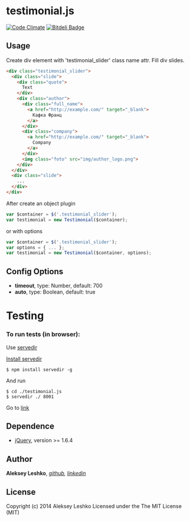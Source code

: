 testimonial.js
==============
[![Code Climate](https://codeclimate.com/github/AlekseyLeshko/testimonial.js.png)](https://codeclimate.com/github/AlekseyLeshko/testimonial.js)
[![Bitdeli Badge](https://d2weczhvl823v0.cloudfront.net/AlekseyLeshko/testimonial.js/trend.png)](https://bitdeli.com/free "Bitdeli Badge")

## Usage

Create div element with 'testimonial_slider' class name attr. Fill div slides.
```html
<div class="testimonial_slider">
  <div class="slide">
    <div class="quote">
      Text
    </div>
    <div class="author">
      <div class="full_name">
        <a href="http://example.com/" target="_blank">
          Кафка Франц
        </a>
      </div>
      <div class="company">
        <a href="http://example.com/" target="_blank">
          Company
        </a>
      </div>
      <img class="foto" src="img/author_logo.png">
    </div>
  </div>
  <div class="slide">
    ...
  </div>
</div>
```

After create an object plugin
```js
var $container = $('.testimonial_slider');
var testimonial = new Testimonial($container);
```
or with options
```js
var $container = $('.testimonial_slider');
var options = { ... };
var testimonial = new Testimonial($container, options);
```
## Config Options
- __timeout__, type: Number, default: 700
- __auto__, type: Boolean, default: true

# Testing
### To run tests (in browser):
Use [servedir](https://github.com/remy/servedir)

[Install servedir](https://github.com/remy/servedir#installation)
```shell
$ npm install servedir -g
```
And run
```
$ cd ./testimonial.js
$ servedir ./ 8001
```
Go to [link](http://localhost:8001/test/index.html)

## Dependence
* [jQuery](http://jquery.com/), version >= 1.6.4

## Author
__Aleksey Leshko__, _[github](https://github.com/AlekseyLeshko), [linkedin](http://ru.linkedin.com/pub/aleksey-leshko/71/780/b69)_

## License
Copyright (c) 2014 Aleksey Leshko Licensed under the The MIT License (MIT)
